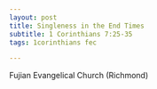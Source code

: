 ```yaml
---
layout: post
title: Singleness in the End Times
subtitle: 1 Corinthians 7:25-35
tags: 1corinthians fec

---
```

Fujian Evangelical Church (Richmond)
